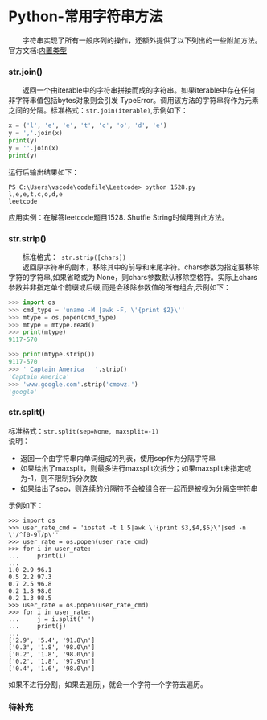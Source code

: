# Python-常用字符串方法
&#8195;&#8195;字符串实现了所有一般序列的操作，还额外提供了以下列出的一些附加方法。官方文档:[内置类型](https://docs.python.org/zh-cn/3/library/stdtypes.html?highlight=join#str.join)

### str.join()
&#8195;&#8195;返回一个由iterable中的字符串拼接而成的字符串。如果iterable中存在任何非字符串值包括bytes对象则会引发 TypeError。调用该方法的字符串将作为元素之间的分隔。标准格式：`str.join(iterable)`,示例如下：
```python
x = ('l', 'e', 'e', 't', 'c', 'o', 'd', 'e')
y = ','.join(x)
print(y)
y = ''.join(x)
print(y)
```
运行后输出结果如下：
```shell
PS C:\Users\vscode\codefile\Leetcode> python 1528.py
l,e,e,t,c,o,d,e
leetcode
```
应用实例：在解答leetcode题目1528. Shuffle String时候用到此方法。

### str.strip()
&#8195;&#8195;标准格式：` str.strip([chars])`   
&#8195;&#8195;返回原字符串的副本，移除其中的前导和末尾字符。chars参数为指定要移除字符的字符串,如果省略或为 None，则chars参数默认移除空格符。实际上chars参数并非指定单个前缀或后缀,而是会移除参数值的所有组合,示例如下：
```python
>>> import os
>>> cmd_type = 'uname -M |awk -F, \'{print $2}\''
>>> mtype = os.popen(cmd_type)
>>> mtype = mtype.read()
>>> print(mtype)
9117-570

>>> print(mtype.strip())
9117-570
>>> ' Captain America   '.strip()
'Captain America'
>>> 'www.google.com'.strip('cmowz.')
'google'
```
### str.split()
标准格式：`str.split(sep=None, maxsplit=-1)`   
说明：
- 返回一个由字符串内单词组成的列表，使用sep作为分隔字符串
- 如果给出了maxsplit，则最多进行maxsplit次拆分；如果maxsplit未指定或为-1，则不限制拆分次数
- 如果给出了sep，则连续的分隔符不会被组合在一起而是被视为分隔空字符串

示例如下：
```
>>> import os
>>> user_rate_cmd = 'iostat -t 1 5|awk \'{print $3,$4,$5}\'|sed -n \'/^[0-9]/p\''
>>> user_rate = os.popen(user_rate_cmd)
>>> for i in user_rate:
...     print(i)
... 
1.0 2.9 96.1
0.5 2.2 97.3
0.7 2.5 96.8
0.2 1.8 98.0
0.2 1.3 98.5
>>> user_rate = os.popen(user_rate_cmd)
>>> for i in user_rate:
...     j = i.split(' ')
...     print(j)
... 
['2.9', '5.4', '91.8\n']
['0.3', '1.8', '98.0\n']
['0.2', '1.8', '98.0\n']
['0.2', '1.8', '97.9\n']
['0.4', '1.6', '98.0\n']
```
如果不进行分割，如果去遍历j，就会一个字符一个字符去遍历。
### 待补充
